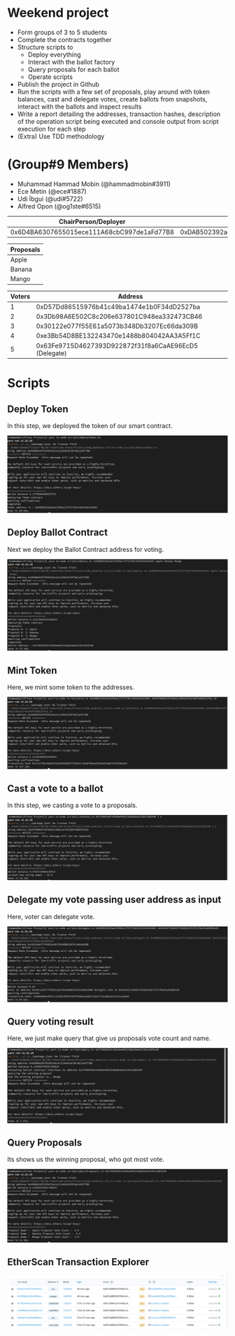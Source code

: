 # Weekend project
* Form groups of 3 to 5 students
* Complete the contracts together
* Structure scripts to
  * Deploy everything
  * Interact with the ballot factory
  * Query proposals for each ballot
  * Operate scripts
* Publish the project in Github
* Run the scripts with a few set of proposals, play around with token balances, cast and delegate votes, create ballots from snapshots, interact with the ballots and inspect results
* Write a report detailing the addresses, transaction hashes, description of the operation script being executed and console output from script execution for each step
* (Extra) Use TDD methodology



# (Group#9 Members)
* Muhammad Hammad Mobin (@hammadmobin#3911)
* Ece Metin (@ece#1887)
* Udi İbgui (@udi#5722)
* Alfred Opon (@og1ste#6515)

|ChairPerson/Deployer| Token Address | Ballot | 
| :---: | :---: | :---: | 
|  0x6D4BA6307655015ece111A68cbC997de1aFd77B8 | 0xDAB502392ae31556a11757273bC109104442346C |0xCf460354Cc65AAe448151Bad3Aa42159cCbE9240 |

| Proposals |
| --- | 
| Apple |
| Banana | 
| Mango |


| Voters | Address | 
| --- | --- | 
| 1 | 0xD57Dd86515976b41c49ba1474e1b0F34dD2527ba|
| 2 | 0x3Db98A6E502C8c206e637801C948ea332473CB46 |
| 3 | 0x30122e077f55E61a5073b348Db3207Ec66da309B |
| 4 | 0xe3Bb54D8BE132243470e1488b804042AA3A5Ff1C |
| 5 | 0x63Fe9715D4627393D922872f31f8a6CaAE96EcD5 (Delegate) |


# Scripts

## Deploy Token
In this step, we deployed the token of our smart contract.

![deployToken](img/deployToken.png)

## Deploy Ballot Contract
Next we deploy the Ballot Contract address for voting.

![deploy](img/deploy.png)

## Mint Token
Here, we mint some token to the addresses.

![mint](img/mint.png)

## Cast a vote to a ballot 
In this step, we casting a vote to a proposals.

![castVote](img/castVote.png)

## Delegate my vote passing  user address as input 
Here, voter can delegate vote.

![delegate](img/delegate.png)

## Query voting result 
Here, we just make query that give us proposals vote count and name.

![queryProposals](img/Query.png)

## Query Proposals
Its shows us the winning proposal, who got most vote.

![Query](img/queryProposals.png)

## EtherScan Transaction Explorer 

![etherScan](img/etherScan.png)

